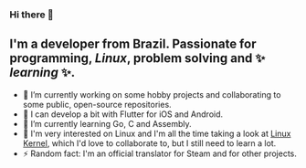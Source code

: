 ### Hi there 👋

## I'm a developer from Brazil. Passionate for programming, _Linux_, problem solving and ✨ _learning_ ✨.

- 🔭 I’m currently working on some hobby projects and collaborating to some public, open-source repositories.
- 📱 I can develop a bit with Flutter for iOS and Android.
- 🌱 I’m currently learning Go, C and Assembly.
- 👀 I'm very interested on Linux and I'm all the time taking a look at [Linux Kernel](https://github.com/torvalds/linux), which I'd love to collaborate to, but I still need to learn a lot.
- ⚡ Random fact: I'm an official translator for Steam and for other projects.
